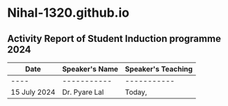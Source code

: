 # Nihal-1320.github.io
## Activity Report of Student Induction programme 2024
| Date | Speaker's Name | Speaker's Teaching |
| ---- | ----------- | ----------- |
| ---- | ----------- | ----------- |
| 15 July 2024 | Dr. Pyare Lal | Today, |
